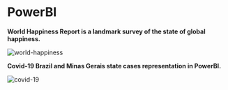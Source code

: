 # PowerBI

**World Happiness Report is a landmark survey of the state of global happiness.**

![world-happiness](https://user-images.githubusercontent.com/62572101/201765844-5acaa5fc-1deb-4802-86a2-d194a84fbe5c.gif)


**Covid-19 Brazil and Minas Gerais state cases representation in PowerBI.**

![covid-19](https://user-images.githubusercontent.com/62572101/200144778-59804860-bf11-4157-ac85-468ee8a4e3be.gif)
